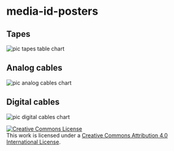 # media-id-posters

## Tapes

![pic tapes table chart](https://raw.githubusercontent.com/ablwr/media-id-posters/master/tapes_table_white_web.jpg)

## Analog cables

![pic analog cables chart](https://raw.githubusercontent.com/ablwr/media-id-posters/master/cables_table_analog_white_web.jpg)

## Digital cables

![pic digital cables chart](https://raw.githubusercontent.com/ablwr/media-id-posters/master/cables_table_digital_white_web.jpg)

<a rel="license" href="http://creativecommons.org/licenses/by/4.0/"><img alt="Creative Commons License" style="border-width:0" src="https://i.creativecommons.org/l/by/4.0/88x31.png" /></a><br />This work is licensed under a <a rel="license" href="http://creativecommons.org/licenses/by/4.0/">Creative Commons Attribution 4.0 International License</a>.


